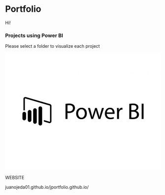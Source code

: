 # Portfolio 

Hi!

### Projects using Power BI
Please select a folder to visualize each project


![Logo PBI](01.jpg)


WEBSITE

juanojeda01.github.io/jportfolio.github.io/



